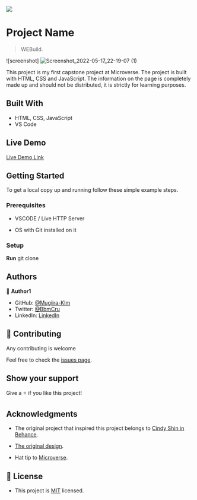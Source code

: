 ![](https://img.shields.io/badge/Microverse-blueviolet)

# Project Name

> WEBuild.

![screenshot] ![Screenshot_2022-05-17_22-19-07 (1)](https://user-images.githubusercontent.com/99125250/168893139-2edfb09a-3d95-4231-8028-31e956edcd4a.png)

This project is my first capstone project at Microverse. The project is built with HTML, CSS and JavaScript. The information on the page is completely made up and should not be distributed, it is strictly for learning purposes. 

## Built With

- HTML, CSS, JavaScript
- VS Code

## Live Demo

[Live Demo Link](https://mugiira-kim.github.io/CAPSTONE-ONE-/)


## Getting Started

To get a local copy up and running follow these simple example steps.

### Prerequisites

- VSCODE / Live HTTP Server

- OS with Git installed on it


### Setup

**Run** git clone 


## Authors

👤 **Author1**

- GitHub: [@Mugiira-KIm](https://github.com/Mugiira-Kim)
- Twitter: [@BbmCru](https://twitter.com/BbmCru)
- LinkedIn: [LinkedIn](https://www.linkedin.com/in/mugiira-kimathi-3b3a56226/)


## 🤝 Contributing

Any contributing is welcome

Feel free to check the [issues page](https://github.com/Mugiira-Kim/CAPSTONE-ONE-/issues).

## Show your support

Give a ⭐️ if you like this project!

## Acknowledgments

- The original project that inspired this project belongs to [Cindy Shin in Behance](https://www.behance.net/adagio07).

- [The original design](https://www.behance.net/gallery/29845175/CC-Global-Summit-2015).

- Hat tip to [Microverse](https://microverse.org/).

## 📝 License

- This project is [MIT](./Licenses//MIT.md) licensed.